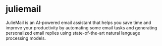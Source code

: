 # juliemail
JulieMail is an AI-powered email assistant that helps you save time and improve your productivity by automating some email tasks and generating personalized email replies using state-of-the-art natural language processing models.
